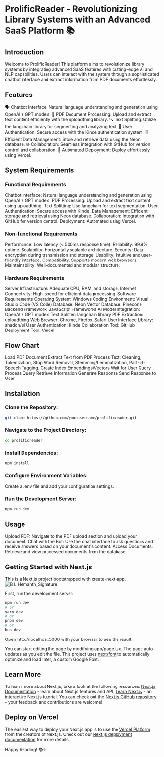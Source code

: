 # ProlificReader - Revolutionizing Library Systems with an Advanced SaaS Platform 📚

## Introduction
Welcome to ProlificReader! This platform aims to revolutionize library systems by integrating advanced SaaS features with cutting-edge AI and NLP capabilities. Users can interact with the system through a sophisticated chatbot interface and extract information from PDF documents effortlessly.

## Features
🗣️ Chatbot Interface: Natural language understanding and generation using OpenAI's GPT models.
📄 PDF Document Processing: Upload and extract text content efficiently with the uploadthing library.
🔍 Text Splitting: Utilize the langchain library for segmenting and analyzing text.
🔐 User Authentication: Secure access with the Kinde authentication system.
🗄️ Efficient Data Management: Store and retrieve data using the Neon database.
🌐 Collaboration: Seamless integration with GitHub for version control and collaboration.
🚀 Automated Deployment: Deploy effortlessly using Vercel.

## System Requirements
### Functional Requirements
Chatbot Interface: Natural language understanding and generation using OpenAI's GPT models.
PDF Processing: Upload and extract text content using uploadthing.
Text Splitting: Use langchain for text segmentation.
User Authentication: Secure access with Kinde.
Data Management: Efficient storage and retrieval using Neon database.
Collaboration: Integration with GitHub for version control.
Deployment: Automated using Vercel.

### Non-functional Requirements
Performance: Low latency (< 500ms response time).
Reliability: 99.9% uptime.
Scalability: Horizontally scalable architecture.
Security: Data encryption during transmission and storage.
Usability: Intuitive and user-friendly interface.
Compatibility: Supports modern web browsers.
Maintainability: Well-documented and modular structure.

### Hardware Requirements
Server Infrastructure: Adequate CPU, RAM, and storage.
Internet Connectivity: High-speed for efficient data processing.
Software Requirements
Operating System: Windows
Coding Environment: Visual Studio Code (VS Code)
Database: Neon
Vector Database: Pinecone
Backend Framework: JavaScript Frameworks
AI Model Integration: OpenAI's GPT models
Text Splitter: langchain library
PDF Extraction: uploadthing
Web Browser: Chrome, Firefox, Safari
User Interface Library: shadcn/ui
User Authentication: Kinde
Collaboration Tool: GitHub
Deployment Tool: Vercel

## Flow Chart
Load PDF Document
Extract Text from PDF
Process Text: Cleaning, Tokenization, Stop Word Removal, Stemming/Lemmatization, Part-of-Speech Tagging.
Create Index Embeddings/Vectors
Wait for User Query
Process Query
Retrieve Information
Generate Response
Send Response to User

## Installation
### Clone the Repository:
```bash
git clone https://github.com/yourusername/prolificreader.git
```
### Navigate to the Project Directory:
```bash
cd prolificreader
```
### Install Dependencies:
```bash
npm install
```
### Configure Environment Variables:
Create a .env file and add your configuration settings.
### Run the Development Server:
```bash
npm run dev
```

## Usage
Upload PDF: Navigate to the PDF upload section and upload your document.
Chat with the Bot: Use the chat interface to ask questions and receive answers based on your document's content.
Access Documents: Retrieve and view processed documents from the database.

## Getting Started with Next.js
This is a Next.js project bootstrapped with create-next-app.![B L Hemanth_Signature](https://github.com/hemanth1223/revolutionizing_library_systems_with_an_advanced_saas_platform-GPT-LLMs-LangChain/assets/86236166/61bb57df-822f-49ea-8abc-7ab5f828a858)

First, run the development server:
```bash
npm run dev
# or
yarn dev
# or
pnpm dev
# or
bun dev
```
Open http://localhost:3000 with your browser to see the result.

You can start editing the page by modifying app/page.tsx. The page auto-updates as you edit the file.
This project uses [next/font](https://nextjs.org/docs/pages/building-your-application/optimizing/fonts) to automatically optimize and load Inter, a custom Google Font.

## Learn More
To learn more about Next.js, take a look at the following resources:
[Next.js Documentation](https://nextjs.org/docs) - learn about Next.js features and API.
[Learn Next.js](https://nextjs.org/learn) - an interactive Next.js tutorial.
You can check out the [Next.js GitHub repository](https://github.com/vercel/next.js/) - your feedback and contributions are welcome!

## Deploy on Vercel
The easiest way to deploy your Next.js app is to use the [Vercel Platform](https://vercel.com/new?utm_medium=default-template&filter=next.js&utm_source=create-next-app&utm_campaign=create-next-app-readme) from the creators of Next.js.
Check out our [Next.js deployment documentation](https://nextjs.org/docs/pages/building-your-application/deploying) for more details.

Happy Reading! 📚✨
